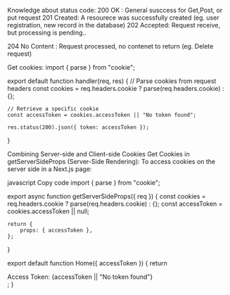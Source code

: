 Knowledge about status code:
200 OK : General susccess for Get,Post, or put request
201 Created: A resourece was successfully created (eg. user registration, new record in the database)
202 Accepted: Request receive, but processing is pending..

204 No Content : Request processed, no contenet to return (eg. Delete request)


Get cookies:
import { parse } from "cookie";

export default function handler(req, res) {
    // Parse cookies from request headers
    const cookies = req.headers.cookie ? parse(req.headers.cookie) : {};

    // Retrieve a specific cookie
    const accessToken = cookies.accessToken || "No token found";

    res.status(200).json({ token: accessToken });
}


Combining Server-side and Client-side Cookies
Get Cookies in getServerSideProps (Server-Side Rendering):
To access cookies on the server side in a Next.js page:

javascript
Copy code
import { parse } from "cookie";

export async function getServerSideProps({ req }) {
    const cookies = req.headers.cookie ? parse(req.headers.cookie) : {};
    const accessToken = cookies.accessToken || null;

    return {
        props: { accessToken },
    };
}

export default function Home({ accessToken }) {
    return <div>Access Token: {accessToken || "No token found"}</div>;
}